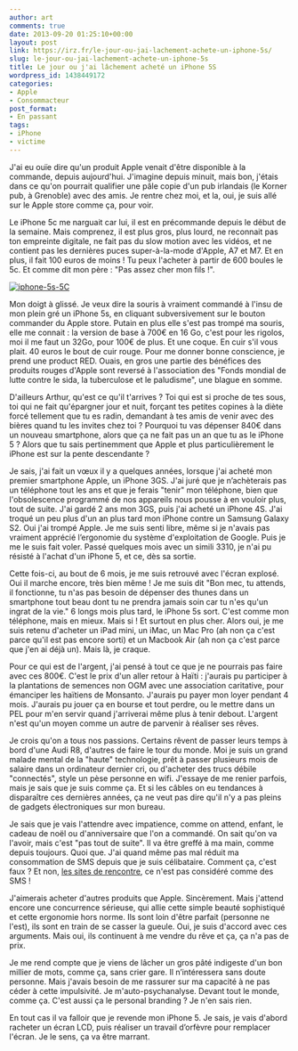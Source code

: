 ```yaml
---
author: art
comments: true
date: 2013-09-20 01:25:10+00:00
layout: post
link: https://irz.fr/le-jour-ou-jai-lachement-achete-un-iphone-5s/
slug: le-jour-ou-jai-lachement-achete-un-iphone-5s
title: Le jour ou j'ai lâchement acheté un iPhone 5S
wordpress_id: 1438449172
categories:
- Apple
- Consommacteur
post_format:
- En passant
tags:
- iPhone
- victime
---
```


J'ai eu ouïe dire qu'un produit Apple venait d'être disponible à la commande, depuis aujourd'hui. J'imagine depuis minuit, mais bon, j'étais dans ce qu'on pourrait qualifier une pâle copie d'un pub irlandais (le Korner pub, à Grenoble) avec des amis. Je rentre chez moi, et la, oui, je suis allé sur le Apple store comme ça, pour voir.<!-- more -->

Le iPhone 5c me narguait car lui, il est en précommande depuis le début de la semaine. Mais comprenez, il est plus gros, plus lourd, ne reconnait pas ton empreinte digitale, ne fait pas du slow motion avec les vidéos, et ne contient pas les dernières puces super-à-la-mode d'Apple, A7 et M7. Et en plus, il fait 100 euros de moins ! Tu peux l'acheter à partir de 600 boules le 5c. Et comme dit mon père : "Pas assez cher mon fils !".

[![iphone-5s-5C](https://static.irz.fr/2013/09/iphone-5s-5C-640x139.png)](https://irz.fr/recherche?q=iphone-5s-5c)

Mon doigt à glissé. Je veux dire la souris à vraiment commandé à l'insu de mon plein gré un iPhone 5s, en cliquant subversivement sur le bouton commander du Apple store. Putain en plus elle s'est pas trompé ma souris, elle me connait : la version de base à 700€ en 16 Go, c'est pour les rigolos, moi il me faut un 32Go, pour 100€ de plus. Et une coque. En cuir s'il vous plait. 40 euros le bout de cuir rouge. Pour me donner bonne conscience, je prend une product RED. Ouais, en gros une partie des bénéfices des produits rouges d'Apple sont reversé à l'association des "Fonds mondial de lutte contre le sida, la tuberculose et le paludisme", une blague en somme.

D'ailleurs Arthur, qu'est ce qu'il t'arrives ? Toi qui est si proche de tes sous, toi qui ne fait qu'épargner jour et nuit, forçant tes petites copines à la diète forcé tellement que tu es radin, demandant à tes amis de venir avec des bières quand tu les invites chez toi ? Pourquoi tu vas dépenser 840€ dans un nouveau smartphone, alors que ça ne fait pas un an que tu as le iPhone 5 ? Alors que tu sais pertinemment que Apple et plus particulièrement le iPhone est sur la pente descendante ?

Je sais, j'ai fait un vœux il y a quelques années, lorsque j'ai acheté mon premier smartphone Apple, un iPhone 3GS. J'ai juré que je n’achèterais pas un téléphone tout les ans et que je ferais "tenir" mon téléphone, bien que l'obsolescence programmé de nos appareils nous pousse à en vouloir plus, tout de suite. J'ai gardé 2 ans mon 3GS, puis j'ai acheté un iPhone 4S. J'ai troqué un peu plus d'un an plus tard mon iPhone contre un Samsung Galaxy S2. Oui j'ai trompé Apple. Je me suis senti libre, même si je n'avais pas vraiment apprécié l’ergonomie du système d'exploitation de Google. Puis je me le suis fait voler. Passé quelques mois avec un simili 3310, je n'ai pu résisté à l'achat d'un iPhone 5, et ce, dès sa sortie.

Cette fois-ci, au bout de 6 mois, je me suis retrouvé avec l'écran explosé. Oui il marche encore, très bien même ! Je me suis dit "Bon mec, tu attends, il fonctionne, tu n'as pas besoin de dépenser des thunes dans un smartphone tout beau dont tu ne prendra jamais soin car tu n'es qu'un ingrat de la vie." 6 longs mois plus tard, le iPhone 5s sort. C'est comme mon téléphone, mais en mieux. Mais si ! Et surtout en plus cher. Alors oui, je me suis retenu d'acheter un iPad mini, un iMac, un Mac Pro (ah non ça c'est parce qu'il est pas encore sorti) et un Macbook Air (ah non ça c'est parce que j'en ai déjà un). Mais là, je craque.

Pour ce qui est de l'argent, j'ai pensé à tout ce que je ne pourrais pas faire avec ces 800€. C'est le prix d'un aller retour à Haïti : j'aurais pu participer à la plantations de semences non OGM avec une association caritative, pour émanciper les haïtiens de Monsanto. J'aurais pu payer mon loyer pendant 4 mois. J'aurais pu jouer ça en bourse et tout perdre, ou le mettre dans un PEL pour m'en servir quand j'arriverai même plus à tenir debout. L'argent n'est qu'un moyen comme un autre de parvenir à réaliser ses rêves.

Je crois qu'on a tous nos passions. Certains rêvent de passer leurs temps à bord d'une Audi R8, d'autres de faire le tour du monde. Moi je suis un grand malade mental de la "haute" technologie, prêt à passer plusieurs mois de salaire dans un ordinateur dernier cri, ou d'acheter des trucs débile "connectés", style un pèse personne en wifi. J'essaye de me renier parfois, mais je sais que je suis comme ça. Et si les câbles on eu tendances à disparaître ces dernières années, ça ne veut pas dire qu'il n'y a pas pleins de gadgets électroniques sur mon bureau.

Je sais que je vais l'attendre avec impatience, comme on attend, enfant, le cadeau de noël ou d'anniversaire que l'on a commandé. On sait qu'on va l'avoir, mais c'est "pas tout de suite". Il va être greffé à ma main, comme depuis toujours. Quoi que. J'ai quand même pas mal réduit ma consommation de SMS depuis que je suis célibataire. Comment ça, c'est faux ? Et non, [les sites de rencontre](https://irz.fr/site-de-rencontre), ce n'est pas considéré comme des SMS !

J'aimerais acheter d'autres produits que Apple. Sincèrement. Mais j'attend encore une concurrence sérieuse, qui allie cette simple beauté sophistiqué et cette ergonomie hors norme. Ils sont loin d'être parfait (personne ne l'est), ils sont en train de se casser la gueule. Oui, je suis d'accord avec ces arguments. Mais oui, ils continuent à me vendre du rêve et ça, ça n'a pas de prix.

Je me rend compte que je viens de lâcher un gros pâté indigeste d'un bon millier de mots, comme ça, sans crier gare. Il n’intéressera sans doute personne. Mais j'avais besoin de me rassurer sur ma capacité à ne pas céder à cette impulsivité. Je m'auto-psychanalyse. Devant tout le monde, comme ça. C'est aussi ça le personal branding ? Je n'en sais rien.

En tout cas il va falloir que je revende mon iPhone 5. Je sais, je vais d'abord racheter un écran LCD, puis réaliser un travail d’orfèvre pour remplacer l'écran. Je le sens, ça va être marrant.


